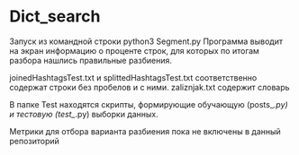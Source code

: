 # Dict_search

Запуск из командной строки 
python3 Segment.py
Программа выводит на экран информацию о проценте строк, для которых по итогам разбора нашлись правильные разбиения.

joinedHashtagsTest.txt и splittedHashtagsTest.txt соответственно содержат строки без пробелов и с ними.
zaliznjak.txt содержит словарь

В папке Test находятся скрипты, формирующие обучающую (posts_*.py) и тестовую (test_*.py) выборки данных.

Метрики для отбора варианта разбиения пока не включены в данный репозиторий

